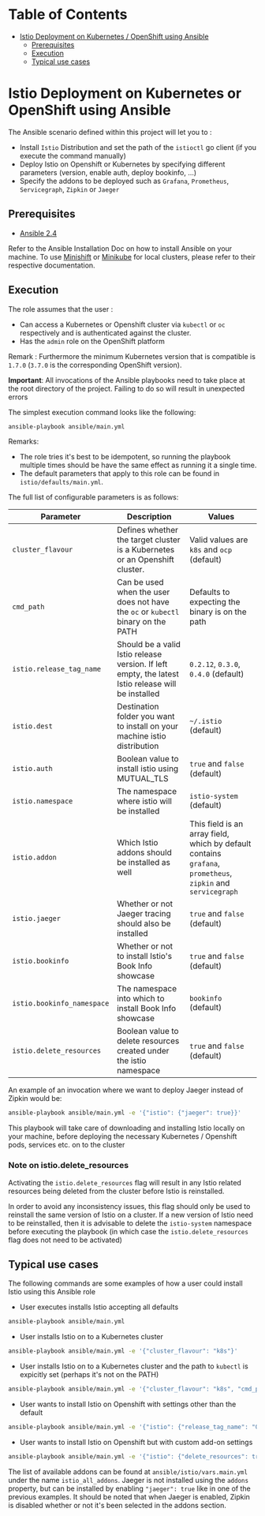 Table of Contents
=================

   * [Istio Deployment on Kubernetes / OpenShift using Ansible](#istio-deployment-on-kubernetes-or-openshift-using-ansible)
      * [Prerequisites](#prerequisites)
      * [Execution](#execution)
      * [Typical use cases](#typical-use-cases)

# Istio Deployment on Kubernetes or OpenShift using Ansible

The Ansible scenario defined within this project will let you to : 

- Install `Istio` Distribution and set the path of the `istioctl` go client (if you execute the command manually)
- Deploy Istio on Openshift or Kubernetes by specifying different parameters (version, enable auth, deploy bookinfo, ...)
- Specify the addons to be deployed such as `Grafana`, `Prometheus`, `Servicegraph`, `Zipkin` or `Jaeger`

## Prerequisites

- [Ansible 2.4](http://docs.ansible.com/ansible/latest/intro_installation.html)

Refer to the Ansible Installation Doc on how to install Ansible on your machine.
To use [Minishift](https://docs.openshift.org/latest/minishift/command-ref/minishift_start.html) or [Minikube](https://kubernetes.io/docs/getting-started-guides/minikube/) for local clusters, please refer to their respective documentation. 

## Execution

The role assumes that the user :
- Can access a Kubernetes or Openshift cluster via `kubectl` or `oc` respectively and is authenticated against the cluster. 
- Has the `admin` role on the OpenShift platform

Remark : Furthermore the minimum Kubernetes version that is compatible is `1.7.0` (`3.7.0` is the corresponding OpenShift version).   

**Important**: All invocations of the Ansible playbooks need to take place at the root directory of the project.
Failing to do so will result in unexpected errors 

The simplest execution command looks like the following:
 
```bash
ansible-playbook ansible/main.yml
```

Remarks:
- The role tries it's best to be idempotent, so running the playbook multiple times should be have the same effect as running it a single time.   
- The default parameters that apply to this role can be found in `istio/defaults/main.yml`.

The full list of configurable parameters is as follows:

| Parameter | Description | Values |
| --- | --- | --- |
| `cluster_flavour` | Defines whether the target cluster is a Kubernetes or an Openshift cluster. | Valid values are `k8s` and `ocp` (default) |
| `cmd_path` | Can be used when the user does not have the `oc` or `kubectl` binary on the PATH | Defaults to expecting the binary is on the path | 
| `istio.release_tag_name` | Should be a valid Istio release version. If left empty, the latest Istio release will be installed | `0.2.12`, `0.3.0`, `0.4.0` (default) |
| `istio.dest` | Destination folder you want to install on your machine istio distribution | `~/.istio` (default) |
| `istio.auth` | Boolean value to install istio using MUTUAL_TLS | `true` and `false` (default) |
| `istio.namespace` | The namespace where istio will be installed | `istio-system` (default) |
| `istio.addon` | Which Istio addons should be installed as well | This field is an array field, which by default contains `grafana`, `prometheus`, `zipkin` and `servicegraph` |
| `istio.jaeger` | Whether or not Jaeger tracing should also be installed | `true` and `false` (default)|
| `istio.bookinfo` | Whether or not to install Istio's Book Info showcase | `true` and `false` (default)|
| `istio.bookinfo_namespace` | The namespace into which to install Book Info showcase | `bookinfo` (default) |
| `istio.delete_resources` | Boolean value to delete resources created under the istio namespace | `true` and `false` (default)|


An example of an invocation where we want to deploy Jaeger instead of Zipkin would be:
```bash
ansible-playbook ansible/main.yml -e '{"istio": {"jaeger": true}}'
```


This playbook will take care of downloading and installing Istio locally on your machine, before deploying the necessary Kubernetes / Openshift
pods, services etc. on to the cluster

### Note on istio.delete_resources

Activating the `istio.delete_resources` flag will result in any Istio related resources being deleted from the cluster before Istio is reinstalled.

In order to avoid any inconsistency issues, this flag should only be used to reinstall the same version of Istio on a cluster. If a new version
of Istio need to be reinstalled, then it is advisable to delete the `istio-system` namespace before executing the playbook (in which case the 
`istio.delete_resources` flag does not need to be activated)  

## Typical use cases

The following commands are some examples of how a user could install Istio using this Ansible role

- User executes installs Istio accepting all defaults
```bash
ansible-playbook ansible/main.yml
```

- User installs Istio on to a Kubernetes cluster 
```bash
ansible-playbook ansible/main.yml -e '{"cluster_flavour": "k8s"}' 
```

- User installs Istio on to a Kubernetes cluster and the path to `kubectl` is expicitly set (perhaps it's not on the PATH)
```bash
ansible-playbook ansible/main.yml -e '{"cluster_flavour": "k8s", "cmd_path": "~/kubectl"}' 
```

- User wants to install Istio on Openshift with settings other than the default
```bash
ansible-playbook ansible/main.yml -e '{"istio": {"release_tag_name": "0.4.0", "auth": true, "jaeger": true, "delete_resources": true}}'
```

- User wants to install Istio on Openshift but with custom add-on settings
```bash
ansible-playbook ansible/main.yml -e '{"istio": {"delete_resources": true, "addons": ["grafana", "prometheus"]}}'
```

The list of available addons can be found at `ansible/istio/vars.main.yml` under the name `istio_all_addons`.
Jaeger is not installed using the `addons` property, but can be installed by enabling `"jaeger": true` like in one of the previous examples.
It should be noted that when Jaeger is enabled, Zipkin is disabled whether or not it's been selected in the addons section.